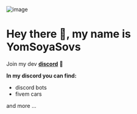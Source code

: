 ![image](https://user-images.githubusercontent.com/64097939/167210742-56890fe4-f0fb-423c-8d19-7e3132c73c8d.png)


# Hey there 👋, my name is YomSoyaSovs



Join my dev **[discord](https://discord.gg/CeCur92mYa)** 🦜

**In my discord you can find:**

- discord bots
- fivem cars

and more ...
